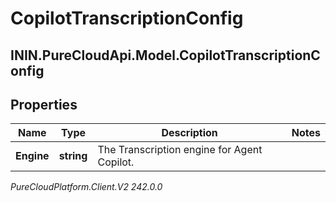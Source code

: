 # CopilotTranscriptionConfig

## ININ.PureCloudApi.Model.CopilotTranscriptionConfig

## Properties

|Name | Type | Description | Notes|
|------------ | ------------- | ------------- | -------------|
| **Engine** | **string** | The Transcription engine for Agent Copilot. | |



_PureCloudPlatform.Client.V2 242.0.0_
